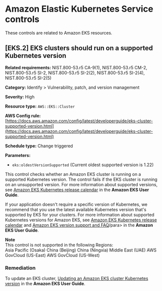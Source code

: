 # Amazon Elastic Kubernetes Service controls<a name="eks-controls"></a>

These controls are related to Amazon EKS resources\.

## \[EKS\.2\] EKS clusters should run on a supported Kubernetes version<a name="eks-2"></a>

**Related requirements:** NIST\.800\-53\.r5 CA\-9\(1\), NIST\.800\-53\.r5 CM\-2, NIST\.800\-53\.r5 SI\-2, NIST\.800\-53\.r5 SI\-2\(2\), NIST\.800\-53\.r5 SI\-2\(4\), NIST\.800\-53\.r5 SI\-2\(5\)

**Category:** Identify > Vulnerability, patch, and version management

**Severity:** High

**Resource type:** `AWS::EKS::Cluster`

**AWS Config rule:** [https://docs.aws.amazon.com/config/latest/developerguide/eks-cluster-supported-version.html](https://docs.aws.amazon.com/config/latest/developerguide/eks-cluster-supported-version.html)

**Schedule type:** Change triggered

**Parameters:**
+ `eks:oldestVersionSupported` \(Current oldest supported version is 1\.22\)

This control checks whether an Amazon EKS cluster is running on a supported Kubernetes version\. The control fails if the EKS cluster is running on an unsupported version\. For more information about supported versions, see [Amazon EKS Kubernetes release calendar](https://docs.aws.amazon.com/eks/latest/userguide/kubernetes-versions.html#kubernetes-release-calendar) in the **Amazon EKS User Guide**\.

If your application doesn't require a specific version of Kubernetes, we recommend that you use the latest available Kubernetes version that's supported by EKS for your clusters\. For more information about supported Kubernetes versions for Amazon EKS, see [Amazon EKS Kubernetes release calendar](https://docs.aws.amazon.com/eks/latest/userguide/kubernetes-versions.html#kubernetes-release-calendar) and [Amazon EKS version support and FAQ](https://docs.aws.amazon.com/eks/latest/userguide/kubernetes-versions.html#version-deprecation)/para> in the **Amazon EKS User Guide**\.

**Note**  
This control is not supported in the following Regions:  
Asia Pacific \(Osaka\)
China \(Beijing\)
China \(Ningxia\)
Middle East \(UAE\)
AWS GovCloud \(US\-East\)
AWS GovCloud \(US\-West\)

### Remediation<a name="eks-2-remediation"></a>

To update an EKS cluster, [Updating an Amazon EKS cluster Kubernetes version](https://docs.aws.amazon.com/eks/latest/userguide/update-cluster.html) in the **Amazon EKS User Guide**\. 